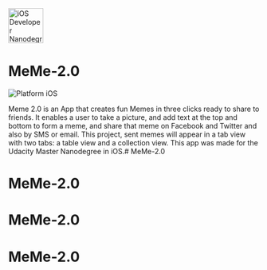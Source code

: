 <img src="https://s3-us-west-1.amazonaws.com/udacity-content/degrees/catalog-images/nd003.png" alt="iOS Developer Nanodegree logo" height="70" >

# MeMe-2.0

![Platform iOS](https://img.shields.io/badge/nanodegree-iOS-blue.svg)

Meme 2.0 is an App that creates fun Memes in three clicks ready to share to friends.
It enables a user to take a picture, and add text at the top and bottom to form a meme, and share that meme on Facebook and Twitter and also by SMS or email. This project, sent memes will appear in a tab view with two tabs: a table view and a collection view.
This app was made for the Udacity Master Nanodegree in iOS.# MeMe-2.0
# MeMe-2.0
# MeMe-2.0
# MeMe-2.0
